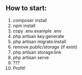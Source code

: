 ## How to start:

1. composer install
2. npm install
3. copy .env.example .env
4. php artisan key:generate
5. php artisan migrate:install
6. remove _public/storage_ (if exist)
7. php artisan storage:link
8. php artisan serve
9. ???
10. Profit!
